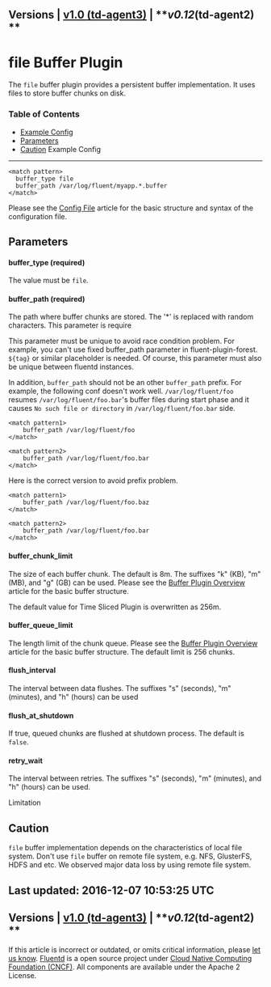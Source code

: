 
Versions \| [v1.0 (td-agent3)](/v1.0/articles/buf_file) \| ***v0.12*(td-agent2) **
------------------------------------------------------------------------

file Buffer Plugin
==================

The `file` buffer plugin provides a persistent buffer implementation. It
uses files to store buffer chunks on disk.


### Table of Contents

-   [Example Config](#example-config)
-   [Parameters](#parameters)
-   [Caution](#caution)
Example Config
--------------

``` {.CodeRay}
<match pattern>
  buffer_type file
  buffer_path /var/log/fluent/myapp.*.buffer
</match>
```
Please see the [Config File](config-file) article for the basic
structure and syntax of the configuration file.

Parameters
----------

#### buffer\_type (required)

The value must be `file`.

#### buffer\_path (required)

The path where buffer chunks are stored. The '\*' is replaced with
random characters. This parameter is require

This parameter must be unique to avoid race condition problem. For
example, you can't use fixed buffer\_path parameter in
fluent-plugin-forest. `${tag}` or similar placeholder is needed. Of
course, this parameter must also be unique between fluentd instances.

In addition, `buffer_path` should not be an other `buffer_path` prefix.
For example, the following conf doesn't work well. `/var/log/fluent/foo`
resumes `/var/log/fluent/foo.bar`'s buffer files during start phase and
it causes `No such file or directory` in `/var/log/fluent/foo.bar` side.

``` {.CodeRay}
<match pattern1>
    buffer_path /var/log/fluent/foo
</match>

<match pattern2>
    buffer_path /var/log/fluent/foo.bar
</match>
```

Here is the correct version to avoid prefix problem.

``` {.CodeRay}
<match pattern1>
    buffer_path /var/log/fluent/foo.baz
</match>

<match pattern2>
    buffer_path /var/log/fluent/foo.bar
</match>
```

#### buffer\_chunk\_limit

The size of each buffer chunk. The default is 8m. The suffixes "k" (KB),
"m" (MB), and "g" (GB) can be used. Please see the [Buffer Plugin
Overview](buffer-plugin-overview) article for the basic buffer
structure.

The default value for Time Sliced Plugin is overwritten as 256m.

#### buffer\_queue\_limit

The length limit of the chunk queue. Please see the [Buffer Plugin
Overview](buffer-plugin-overview) article for the basic buffer
structure. The default limit is 256 chunks.

#### flush\_interval

The interval between data flushes. The suffixes "s" (seconds), "m"
(minutes), and "h" (hours) can be used

#### flush\_at\_shutdown

If true, queued chunks are flushed at shutdown process. The default is
`false`.

#### retry\_wait

The interval between retries. The suffixes "s" (seconds), "m" (minutes),
and "h" (hours) can be used.

Limitation

Caution
-------

`file` buffer implementation depends on the characteristics of local
file system. Don't use `file` buffer on remote file system, e.g. NFS,
GlusterFS, HDFS and etc. We observed major data loss by using remote
file system.


Last updated: 2016-12-07 10:53:25 UTC
------------------------------------------------------------------------
Versions \| [v1.0 (td-agent3)](/v1.0/articles/buf_file) \| ***v0.12*(td-agent2) **
------------------------------------------------------------------------

If this article is incorrect or outdated, or omits critical information,
please [let us
know](https://github.com/fluent/fluentd-docs/issues?state=open).
[Fluentd](http://www.fluentd.org/) is a open source project under [Cloud
Native Computing Foundation (CNCF)](https://cncf.io/). All components
are available under the Apache 2 License.
